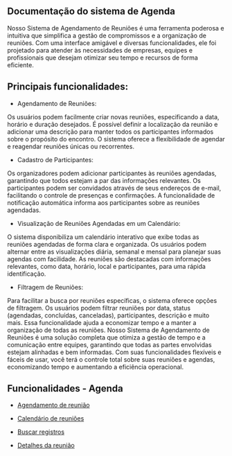 ## Documentação do sistema de Agenda
Nosso Sistema de Agendamento de Reuniões é uma ferramenta poderosa e intuitiva que simplifica a gestão de compromissos e a organização de reuniões. Com uma interface amigável e diversas funcionalidades, ele foi projetado para atender às necessidades de empresas, equipes e profissionais que desejam otimizar seu tempo e recursos de forma eficiente.

## Principais funcionalidades:

- Agendamento de Reuniões:

Os usuários podem facilmente criar novas reuniões, especificando a data, horário e duração desejados.
É possível definir a localização da reunião e adicionar uma descrição para manter todos os participantes informados sobre o propósito do encontro.
O sistema oferece a flexibilidade de agendar e reagendar reuniões únicas ou recorrentes.

- Cadastro de Participantes:

Os organizadores podem adicionar participantes às reuniões agendadas, garantindo que todos estejam a par das informações relevantes.
Os participantes podem ser convidados através de seus endereços de e-mail, facilitando o controle de presenças e confirmações.
A funcionalidade de notificação automática informa aos participantes sobre as reuniões agendadas.

- Visualização de Reuniões Agendadas em um Calendário:

O sistema disponibiliza um calendário interativo que exibe todas as reuniões agendadas de forma clara e organizada.
Os usuários podem alternar entre as visualizações diária, semanal e mensal para planejar suas agendas com facilidade.
As reuniões são destacadas com informações relevantes, como data, horário, local e participantes, para uma rápida identificação.
- Filtragem de Reuniões:

Para facilitar a busca por reuniões específicas, o sistema oferece opções de filtragem.
Os usuários podem filtrar reuniões por data, status (agendadas, concluídas, canceladas), participantes, descrição e muito mais.
Essa funcionalidade ajuda a economizar tempo e a manter a organização de todas as reuniões.
Nosso Sistema de Agendamento de Reuniões é uma solução completa que otimiza a gestão de tempo e a comunicação entre equipes, garantindo que todas as partes envolvidas estejam alinhadas e bem informadas. Com suas funcionalidades flexíveis e fáceis de usar, você terá o controle total sobre suas reuniões e agendas, economizando tempo e aumentando a eficiência operacional.

## Funcionalidades - Agenda


- [Agendamento de reunião](https://github.com/void-works-br/projeto-planejare/blob/dev/doc/doc-agenda.md)

- [Calendário de reuniões](https://github.com/void-works-br/projeto-planejare/blob/dev/doc/doc-minha-agenda.md)

- [Buscar registros](https://github.com/void-works-br/projeto-planejare/blob/dev/doc/doc-buscar-registros.md)

- [Detalhes da reunião](https://github.com/void-works-br/projeto-planejare/blob/dev/doc/doc-detalhes.md)


